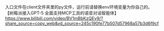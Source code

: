 入口文件在client文件夹里的py文件，运行前请替换env环境变量为你自己的。
【树莓派接入GPT-5 全面支持MCP工具的语音对话智能体】 https://www.bilibili.com/video/BV1mBbKzQEy9/?share_source=copy_web&vd_source=245c190fe77b507d57968a57b3d6f9cf
